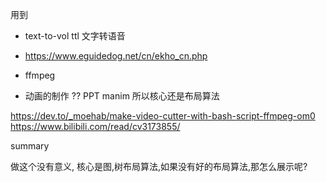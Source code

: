 用到

- text-to-vol ttl  文字转语音
- https://www.eguidedog.net/cn/ekho_cn.php
- ffmpeg

- 动画的制作
 ??
 PPT
 manim
 所以核心还是布局算法

https://dev.to/_moehab/make-video-cutter-with-bash-script-ffmpeg-om0
https://www.bilibili.com/read/cv3173855/


summary

做这个没有意义,
核心是图,树布局算法,如果没有好的布局算法,那怎么展示呢?
